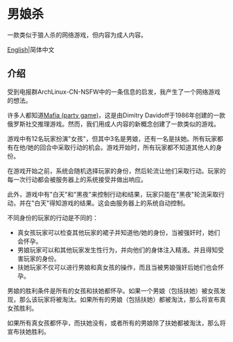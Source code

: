 # 男娘杀

一款类似于狼人杀的网络游戏，但内容为成人内容。

[English](./README.md)|简体中文

## 介绍

受到电报群ArchLinux-CN-NSFW中的一条信息的启发，我产生了一个网络游戏的想法。

许多人都知道[Mafia (party game)](https://en.wikipedia.org/wiki/Mafia_(party_game))，这是由Dimitry Davidoff于1986年创建的一款俄罗斯社交推理游戏。然而，我们用成人内容的新概念创建了一款类似的游戏。

游戏中有12名玩家扮演"女孩"，但其中3名是男娘，还有一名是扶她。所有玩家都有在他/她的回合中采取行动的机会。游戏开始时，所有玩家都不知道其他人的身份。

在游戏开始之前，系统会随机选择玩家的身份，然后轮流让他们采取行动。玩家的每一次行动都会被服务器上的系统接受并做出响应。

此外，游戏中有"白天"和"黑夜"来控制行动和结果，玩家只能在"黑夜"轮流采取行动，并在"白天"得知游戏的结果。这会由服务器上的系统自动控制。

不同身份的玩家的行动是不同的：

* 真女孩玩家可以检查其他玩家的裙子并知道他/她的身份，当被强奸时，她们会怀孕。
* 男娘玩家可以和其他玩家发生性行为，并向他们的身体注入精液。并且得知受害玩家的身份。
* 扶她玩家不仅可以进行男娘和真女孩的操作，而且当被男娘强奸后她们也会怀孕。

男娘的胜利条件是所有的女孩和扶她都怀孕。如果一个男娘（包括扶她）被女孩发现，那么该玩家将被淘汰。如果所有的男娘（包括扶她）都被淘汰，那么将宣布真女孩胜利。

如果所有真女孩都怀孕，而扶她没有，或者所有的男娘除了扶她都被淘汰，那么将宣布扶她胜利。